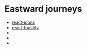 # Eastward journeys

- [react-icons](https://react-icons.github.io/react-icons/)
- [react-toastify](https://fkhadra.github.io/react-toastify/installation)
- [](https://react-tooltip.com/docs/getting-started)
- [](https://react-responsive-carousel.js.or)
- [](https://swiperjs.com/get-started)
